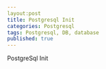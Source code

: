 ```yaml
---
layout:post
title: Postgresql Init
categories: Postgresql
tags: Postgresql, DB, database
published: true
---
```


PostgreSql Init